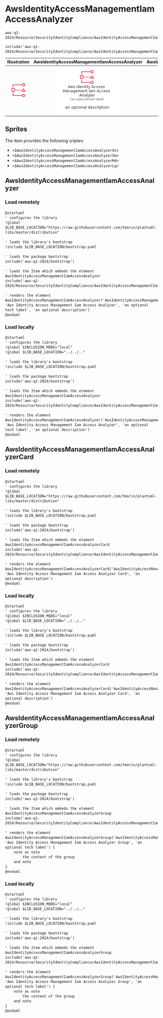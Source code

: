 # AwsIdentityAccessManagementIamAccessAnalyzer


```text
aws-q1-2024/Resource/SecurityIdentityCompliance/AwsIdentityAccessManagementIamAccessAnalyzer
```

```text
include('aws-q1-2024/Resource/SecurityIdentityCompliance/AwsIdentityAccessManagementIamAccessAnalyzer')
```



| Illustration | AwsIdentityAccessManagementIamAccessAnalyzer | AwsIdentityAccessManagementIamAccessAnalyzerCard | AwsIdentityAccessManagementIamAccessAnalyzerGroup |
| :---: | :---: | :---: | :---: |
| ![illustration for Illustration](../../../aws-q1-2024/Resource/SecurityIdentityCompliance/AwsIdentityAccessManagementIamAccessAnalyzer.png) | ![illustration for AwsIdentityAccessManagementIamAccessAnalyzer](../../../aws-q1-2024/Resource/SecurityIdentityCompliance/AwsIdentityAccessManagementIamAccessAnalyzer.Local.png) | ![illustration for AwsIdentityAccessManagementIamAccessAnalyzerCard](../../../aws-q1-2024/Resource/SecurityIdentityCompliance/AwsIdentityAccessManagementIamAccessAnalyzerCard.Local.png) | ![illustration for AwsIdentityAccessManagementIamAccessAnalyzerGroup](../../../aws-q1-2024/Resource/SecurityIdentityCompliance/AwsIdentityAccessManagementIamAccessAnalyzerGroup.Local.png) |



## Sprites
The item provides the following sriptes:

- `<$AwsIdentityAccessManagementIamAccessAnalyzerXs>`
- `<$AwsIdentityAccessManagementIamAccessAnalyzerSm>`
- `<$AwsIdentityAccessManagementIamAccessAnalyzerMd>`
- `<$AwsIdentityAccessManagementIamAccessAnalyzerLg>`





## AwsIdentityAccessManagementIamAccessAnalyzer

### Load remotely
```plantuml
@startuml
' configures the library
!global $LIB_BASE_LOCATION="https://raw.githubusercontent.com/tmorin/plantuml-libs/master/distribution"

' loads the library's bootstrap
!include $LIB_BASE_LOCATION/bootstrap.puml

' loads the package bootstrap
include('aws-q1-2024/bootstrap')

' loads the Item which embeds the element AwsIdentityAccessManagementIamAccessAnalyzer
include('aws-q1-2024/Resource/SecurityIdentityCompliance/AwsIdentityAccessManagementIamAccessAnalyzer')

' renders the element
AwsIdentityAccessManagementIamAccessAnalyzer('AwsIdentityAccessManagementIamAccessAnalyzer', 'Aws Identity Access Management Iam Access Analyzer', 'an optional tech label', 'an optional description')
@enduml
```

### Load locally
```plantuml
@startuml
' configures the library
!global $INCLUSION_MODE="local"
!global $LIB_BASE_LOCATION="../../.."

' loads the library's bootstrap
!include $LIB_BASE_LOCATION/bootstrap.puml

' loads the package bootstrap
include('aws-q1-2024/bootstrap')

' loads the Item which embeds the element AwsIdentityAccessManagementIamAccessAnalyzer
include('aws-q1-2024/Resource/SecurityIdentityCompliance/AwsIdentityAccessManagementIamAccessAnalyzer')

' renders the element
AwsIdentityAccessManagementIamAccessAnalyzer('AwsIdentityAccessManagementIamAccessAnalyzer', 'Aws Identity Access Management Iam Access Analyzer', 'an optional tech label', 'an optional description')
@enduml
```

## AwsIdentityAccessManagementIamAccessAnalyzerCard

### Load remotely
```plantuml
@startuml
' configures the library
!global $LIB_BASE_LOCATION="https://raw.githubusercontent.com/tmorin/plantuml-libs/master/distribution"

' loads the library's bootstrap
!include $LIB_BASE_LOCATION/bootstrap.puml

' loads the package bootstrap
include('aws-q1-2024/bootstrap')

' loads the Item which embeds the element AwsIdentityAccessManagementIamAccessAnalyzerCard
include('aws-q1-2024/Resource/SecurityIdentityCompliance/AwsIdentityAccessManagementIamAccessAnalyzer')

' renders the element
AwsIdentityAccessManagementIamAccessAnalyzerCard('AwsIdentityAccessManagementIamAccessAnalyzerCard', 'Aws Identity Access Management Iam Access Analyzer Card', 'an optional description')
@enduml
```

### Load locally
```plantuml
@startuml
' configures the library
!global $INCLUSION_MODE="local"
!global $LIB_BASE_LOCATION="../../.."

' loads the library's bootstrap
!include $LIB_BASE_LOCATION/bootstrap.puml

' loads the package bootstrap
include('aws-q1-2024/bootstrap')

' loads the Item which embeds the element AwsIdentityAccessManagementIamAccessAnalyzerCard
include('aws-q1-2024/Resource/SecurityIdentityCompliance/AwsIdentityAccessManagementIamAccessAnalyzer')

' renders the element
AwsIdentityAccessManagementIamAccessAnalyzerCard('AwsIdentityAccessManagementIamAccessAnalyzerCard', 'Aws Identity Access Management Iam Access Analyzer Card', 'an optional description')
@enduml
```

## AwsIdentityAccessManagementIamAccessAnalyzerGroup

### Load remotely
```plantuml
@startuml
' configures the library
!global $LIB_BASE_LOCATION="https://raw.githubusercontent.com/tmorin/plantuml-libs/master/distribution"

' loads the library's bootstrap
!include $LIB_BASE_LOCATION/bootstrap.puml

' loads the package bootstrap
include('aws-q1-2024/bootstrap')

' loads the Item which embeds the element AwsIdentityAccessManagementIamAccessAnalyzerGroup
include('aws-q1-2024/Resource/SecurityIdentityCompliance/AwsIdentityAccessManagementIamAccessAnalyzer')

' renders the element
AwsIdentityAccessManagementIamAccessAnalyzerGroup('AwsIdentityAccessManagementIamAccessAnalyzerGroup', 'Aws Identity Access Management Iam Access Analyzer Group', 'an optional tech label') {
    note as note
        the content of the group
    end note
}
@enduml
```

### Load locally
```plantuml
@startuml
' configures the library
!global $INCLUSION_MODE="local"
!global $LIB_BASE_LOCATION="../../.."

' loads the library's bootstrap
!include $LIB_BASE_LOCATION/bootstrap.puml

' loads the package bootstrap
include('aws-q1-2024/bootstrap')

' loads the Item which embeds the element AwsIdentityAccessManagementIamAccessAnalyzerGroup
include('aws-q1-2024/Resource/SecurityIdentityCompliance/AwsIdentityAccessManagementIamAccessAnalyzer')

' renders the element
AwsIdentityAccessManagementIamAccessAnalyzerGroup('AwsIdentityAccessManagementIamAccessAnalyzerGroup', 'Aws Identity Access Management Iam Access Analyzer Group', 'an optional tech label') {
    note as note
        the content of the group
    end note
}
@enduml
```

